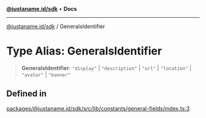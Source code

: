 [**@justaname.id/sdk**](../README.md) • **Docs**

***

[@justaname.id/sdk](../globals.md) / GeneralsIdentifier

# Type Alias: GeneralsIdentifier

> **GeneralsIdentifier**: `"display"` \| `"description"` \| `"url"` \| `"location"` \| `"avatar"` \| `"banner"`

## Defined in

[packages/@justaname.id/sdk/src/lib/constants/general-fields/index.ts:3](https://github.com/JustaName-id/JustaName-sdk/blob/626b4b68604f3125538c424811e641247a5bd58d/packages/@justaname.id/sdk/src/lib/constants/general-fields/index.ts#L3)
